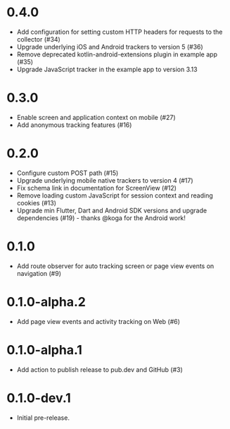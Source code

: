 # 0.4.0

* Add configuration for setting custom HTTP headers for requests to the collector (#34)
* Upgrade underlying iOS and Android trackers to version 5 (#36)
* Remove deprecated kotlin-android-extensions plugin in example app (#35)
* Upgrade JavaScript tracker in the example app to version 3.13

# 0.3.0

* Enable screen and application context on mobile (#27)  
* Add anonymous tracking features (#16)

# 0.2.0

* Configure custom POST path (#15)  
* Upgrade underlying mobile native trackers to version 4 (#17)  
* Fix schema link in documentation for ScreenView (#12)  
* Remove loading custom JavaScript for session context and reading cookies (#13)  
* Upgrade min Flutter, Dart and Android SDK versions and upgrade dependencies (#19) - thanks @koga for the Android work!  

# 0.1.0

* Add route observer for auto tracking screen or page view events on navigation (#9)

# 0.1.0-alpha.2

* Add page view events and activity tracking on Web (#6)

# 0.1.0-alpha.1

* Add action to publish release to pub.dev and GitHub (#3)

# 0.1.0-dev.1

* Initial pre-release.

